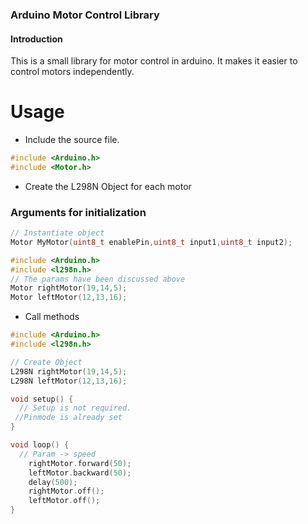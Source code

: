 ### Arduino Motor Control Library

#### Introduction
This is a small library for motor control  in arduino. It makes it easier to control motors independently.

# Usage
- Include the source file.

```c++
#include <Arduino.h>
#include <Motor.h>

```
- Create the L298N Object for each motor
### Arguments for initialization

```c++
// Instantiate object
Motor MyMotor(uint8_t enablePin,uint8_t input1,uint8_t input2);

```

```c++
#include <Arduino.h>
#include <l298n.h>
// The params have been discussed above
Motor rightMotor(19,14,5);
Motor leftMotor(12,13,16);
```
- Call methods


```c++
#include <Arduino.h>
#include <l298n.h>

// Create Object
L298N rightMotor(19,14,5);
L298N leftMotor(12,13,16);

void setup() {
  // Setup is not required.
 //Pinmode is already set
}

void loop() {
  // Param -> speed
    rightMotor.forward(50);
    leftMotor.backward(50);
    delay(500);
    rightMotor.off();
    leftMotor.off();
}
```

